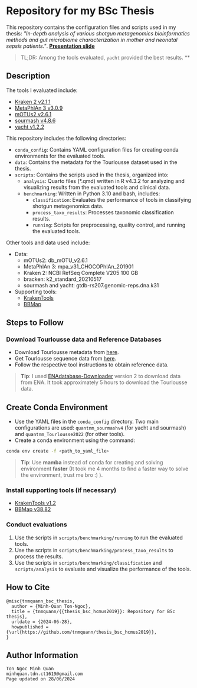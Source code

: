 # Repository for my BSc Thesis

This repository contains the configuration files and scripts used in my thesis: *"In-depth analysis of various shotgun metagenomics bioinformatics methods and gut microbiome characterization in mother and neonatal sepsis patients."*. **[Presentation slide](https://github.com/tnmquann/thesis_bsc_hcmus2019/blob/main/%5BBScThesis%5D19180142%20-%20quantnm.pdf)**

> TL;DR: Among the tools evaluated, `yacht` provided the best results.
**
## Description

The tools I evaluated include:
* [Kraken 2 v2.1.1](https://github.com/DerrickWood/kraken2)
* [MetaPhlAn 3 v3.0.9](https://github.com/biobakery/MetaPhlAn)
* [mOTUs2 v2.6.1](https://github.com/motu-tool/mOTUs)
* [sourmash v4.8.6](https://github.com/sourmash-bio/sourmash)
* [yacht v1.2.2](https://github.com/KoslickiLab/YACHT)

This repository includes the following directories:
* `conda_config`: Contains YAML configuration files for creating conda environments for the evaluated tools.
* `data`: Contains the metadata for the Tourlousse dataset used in the thesis.
* `scripts`: Contains the scripts used in the thesis, organized into:
    * `analysis`: Quarto files (*.qmd) written in R v4.3.2 for analyzing and visualizing results from the evaluated tools and clinical data.
    * `benchmarking`: Written in Python 3.10 and bash, includes:
      * `classification`: Evaluates the performance of tools in classifying shotgun metagenomics data.
      * `process_taxo_results`: Processes taxonomic classification results.
      * `running`: Scripts for preprocessing, quality control, and running the evaluated tools.

Other tools and data used include:
* Data:
  * mOTUs2: db_mOTU_v2.6.1
  * MetaPhlAn 3: mpa_v31_CHOCOPhlAn_201901
  * Kraken 2: NCBI RefSeq Complete V205 100 GB
  * bracken: k2_standard_20210517
  * sourmash and yacht: gtdb-rs207.genomic-reps.dna.k31
* Supporting tools:
  * [KrakenTools](https://github.com/jenniferlu717/KrakenTools)
  * [BBMap](https://sourceforge.net/projects/bbmap/)

## Steps to Follow

### Download Tourlousse data and Reference Databases
- Download Tourlousse metadata from [here](https://0-www-ncbi-nlm-nih-gov.brum.beds.ac.uk/Traces/study/?acc=PRJNA747117&o=acc_s:a).
- Get Tourlousse sequence data from [here](https://www.ebi.ac.uk/ena/browser/view/PRJNA747117).
- Follow the respective tool instructions to obtain reference data.
> **Tip**: I used [ENAdatabase-Downloader](https://github.com/tnmquann/ENAdatabase-Downloader) version 2 to download data from ENA. It took approximately 5 hours to download the Tourlousse data.

## Create Conda Environment
* Use the YAML files in the `conda_config` directory. Two main configurations are used: `quantnm_sourmashv4` (for yacht and sourmash) and `quantnm_Tourlousse2022` (for other tools).
* Create a conda environment using the command:
```bash
conda env create -f <path_to_yaml_file>
```
> **Tip**: Use **mamba** instead of conda for creating and solving environment **faster** (It took me 4 months to find a faster way to solve the environment, trust me bro :) ).

### Install supporting tools (if necessary)
  * [KrakenTools v1.2](https://github.com/jenniferlu717/KrakenTools)
  * [BBMap v38.82](https://sourceforge.net/projects/bbmap/files/)

### Conduct evaluations
1. Use the scripts in `scripts/benchmarking/running` to run the evaluated tools.
2. Use the scripts in `scripts/benchmarking/process_taxo_results` to process the results.
3. Use the scripts in `scripts/benchmarking/classification` and `scripts/analysis` to evaluate and visualize the performance of the tools.

## How to Cite
```
@misc{tnmquann_bsc_thesis,
  author = {Minh-Quan Ton-Ngoc},
  title = {tnmquann/{{thesis_bsc_hcmus2019}}: Repository for BSc thesis},
  urldate = {2024-06-28},
  howpublished = {\url{https://github.com/tnmquann/thesis_bsc_hcmus2019}},
}
```

## Author Information
```
Ton Ngoc Minh Quan
minhquan.tdn.ct1619@gmail.com
Page updated on 28/06/2024
```
